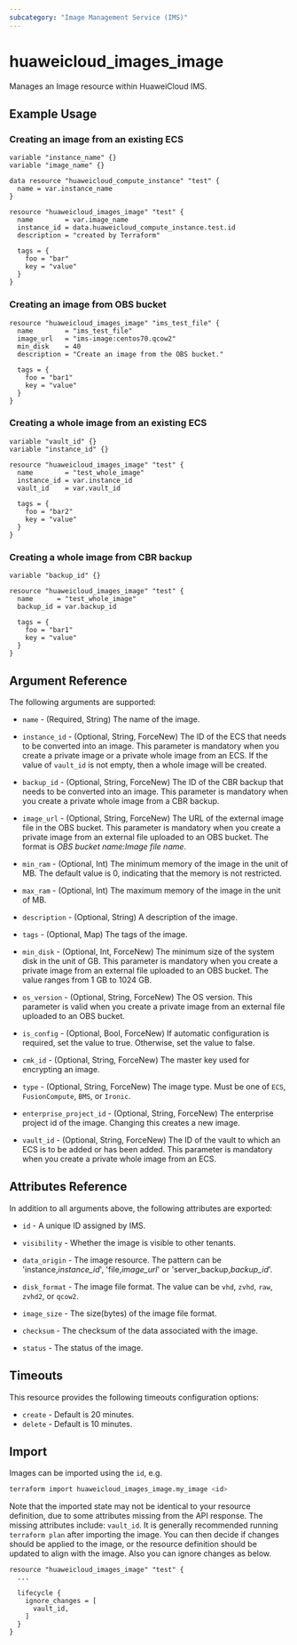 ```yaml
---
subcategory: "Image Management Service (IMS)"
---
```


# huaweicloud_images_image

Manages an Image resource within HuaweiCloud IMS.

## Example Usage

### Creating an image from an existing ECS

```hcl
variable "instance_name" {}
variable "image_name" {}

data resource "huaweicloud_compute_instance" "test" {
  name = var.instance_name
}

resource "huaweicloud_images_image" "test" {
  name        = var.image_name
  instance_id = data.huaweicloud_compute_instance.test.id
  description = "created by Terraform"

  tags = {
    foo = "bar"
    key = "value"
  }
}
```

### Creating an image from OBS bucket

```hcl
resource "huaweicloud_images_image" "ims_test_file" {
  name        = "ims_test_file"
  image_url   = "ims-image:centos70.qcow2"
  min_disk    = 40
  description = "Create an image from the OBS bucket."

  tags = {
    foo = "bar1"
    key = "value"
  }
}
```

### Creating a whole image from an existing ECS

```hcl
variable "vault_id" {}
variable "instance_id" {}

resource "huaweicloud_images_image" "test" {
  name        = "test_whole_image"
  instance_id = var.instance_id
  vault_id    = var.vault_id

  tags = {
    foo = "bar2"
    key = "value"
  }
}
```

### Creating a whole image from CBR backup

```hcl
variable "backup_id" {}

resource "huaweicloud_images_image" "test" {
  name      = "test_whole_image"
  backup_id = var.backup_id

  tags = {
    foo = "bar1"
    key = "value"
  }
}
```

## Argument Reference

The following arguments are supported:

* `name` - (Required, String) The name of the image.

* `instance_id` - (Optional, String, ForceNew) The ID of the ECS that needs to be converted into an image. This
  parameter is mandatory when you create a private image or a private whole image from an ECS.
  If the value of `vault_id` is not empty, then a whole image will be created.

* `backup_id` - (Optional, String, ForceNew) The ID of the CBR backup that needs to be converted into an image. This
  parameter is mandatory when you create a private whole image from a CBR backup.

* `image_url` - (Optional, String, ForceNew) The URL of the external image file in the OBS bucket. This parameter is
  mandatory when you create a private image from an external file uploaded to an OBS bucket. The format is *OBS bucket
  name:Image file name*.

* `min_ram` - (Optional, Int) The minimum memory of the image in the unit of MB. The default value is 0,
  indicating that the memory is not restricted.

* `max_ram` - (Optional, Int) The maximum memory of the image in the unit of MB.

* `description` - (Optional, String) A description of the image.

* `tags` - (Optional, Map) The tags of the image.

* `min_disk` - (Optional, Int, ForceNew) The minimum size of the system disk in the unit of GB. This parameter is
  mandatory when you create a private image from an external file uploaded to an OBS bucket. The value ranges from 1 GB
  to 1024 GB.

* `os_version` - (Optional, String, ForceNew) The OS version. This parameter is valid when you create a private image
  from an external file uploaded to an OBS bucket.

* `is_config` - (Optional, Bool, ForceNew) If automatic configuration is required, set the value to true. Otherwise, set
  the value to false.

* `cmk_id` - (Optional, String, ForceNew) The master key used for encrypting an image.

* `type` - (Optional, String, ForceNew) The image type. Must be one of `ECS`, `FusionCompute`, `BMS`, or `Ironic`.

* `enterprise_project_id` - (Optional, String, ForceNew) The enterprise project id of the image. Changing this creates a
  new image.

* `vault_id` - (Optional, String, ForceNew) The ID of the vault to which an ECS is to be added or has been added.
  This parameter is mandatory when you create a private whole image from an ECS.

## Attributes Reference

In addition to all arguments above, the following attributes are exported:

* `id` - A unique ID assigned by IMS.

* `visibility` - Whether the image is visible to other tenants.

* `data_origin` - The image resource. The pattern can be 'instance,*instance_id*', 'file,*image_url*'
  or 'server_backup,*backup_id*'.

* `disk_format` - The image file format. The value can be `vhd`, `zvhd`, `raw`, `zvhd2`, or `qcow2`.

* `image_size` - The size(bytes) of the image file format.

* `checksum` - The checksum of the data associated with the image.

* `status` - The status of the image.

## Timeouts

This resource provides the following timeouts configuration options:

* `create` - Default is 20 minutes.
* `delete` - Default is 10 minutes.

## Import

Images can be imported using the `id`, e.g.

```bash
terraform import huaweicloud_images_image.my_image <id>
```

Note that the imported state may not be identical to your resource definition, due to some attributes missing from the
API response. The missing attributes include: `vault_id`. It is generally recommended running `terraform plan` after
importing the image. You can then decide if changes should be applied to the image, or the resource
definition should be updated to align with the image. Also you can ignore changes as below.

```
resource "huaweicloud_images_image" "test" {
  ...

  lifecycle {
    ignore_changes = [
      vault_id,
    ]
  }
}
```
